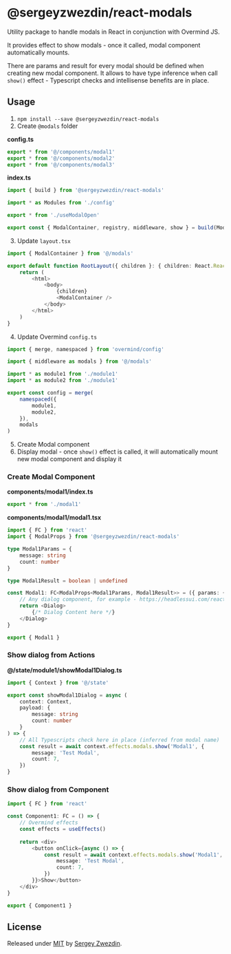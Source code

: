 # @sergeyzwezdin/react-modals

Utility package to handle modals in React in conjunction with Overmind JS.

It provides effect to show modals - once it called, modal component automatically mounts.

There are params and result for every modal should be defined when creating new modal component.
It allows to have type inference when call `show()` effect - Typescript checks and intellisense benefits are in place.

## Usage

1. `npm install --save @sergeyzwezdin/react-modals`
2. Create `@modals` folder

**config.ts**
```typescript
export * from '@/components/modal1'
export * from '@/components/modal2'
export * from '@/components/modal3'
```

**index.ts**
```typescript
import { build } from '@sergeyzwezdin/react-modals'

import * as Modules from './config'

export * from './useModalOpen'

export const { ModalContainer, registry, middleware, show } = build(Modules)
```

3. Update `layout.tsx`
```typescript jsx
import { ModalContainer } from '@/modals'

export default function RootLayout({ children }: { children: React.ReactNode }) {
    return (
        <html>
            <body>
                {children}
                <ModalContainer />
            </body>
        </html>
    )
}
```

4. Update Overmind `config.ts`

```typescript
import { merge, namespaced } from 'overmind/config'

import { middleware as modals } from '@/modals'

import * as module1 from './module1'
import * as module2 from './module1'

export const config = merge(
    namespaced({
        module1,
        module2,
    }),
    modals
)
```

5. Create Modal component
6. Display modal - once `show()` effect is called, it will automatically mount new modal component and display it

### Create Modal Component

**components/modal1/index.ts**
```typescript
export * from './modal1'
```

**components/modal1/modal1.tsx**
```typescript jsx
import { FC } from 'react'
import { ModalProps } from '@sergeyzwezdin/react-modals'

type Modal1Params = {
    message: string
    count: number
}

type Modal1Result = boolean | undefined

const Modal1: FC<ModalProps<Modal1Params, Modal1Result>> = ({ params: { message, count }, onCloseRequest }) => {
    // Any dialog component, for example - https://headlessui.com/react/dialog
    return <Dialog>
        {/* Dialog Content here */}
    </Dialog>
}

export { Modal1 }
```

### Show dialog from Actions

**@/state/module1/showModal1Dialog.ts**

```typescript
import { Context } from '@/state'

export const showModal1Dialog = async (
    context: Context,
    payload: {
        message: string
        count: number
    }
) => {
    // All Typescripts check here in place (inferred from modal name)
    const result = await context.effects.modals.show('Modal1', {
        message: 'Test Modal',
        count: 7,
    })
}
```

### Show dialog from Component

```typescript jsx
import { FC } from 'react'

const Component1: FC = () => {
    // Overmind effects
    const effects = useEffects()
    
    return <div>
        <button onClick={async () => {
            const result = await context.effects.modals.show('Modal1', {
                message: 'Test Modal',
                count: 7,
            })
        }}>Show</button>
    </div>
}

export { Component1 }
```

## License

Released under [MIT](/LICENSE) by [Sergey Zwezdin](https://github.com/sergeyzwezdin).
